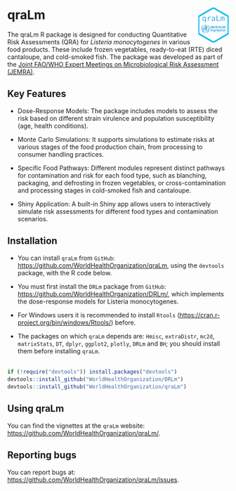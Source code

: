 
<!-- README.md is generated from README.Rmd. Please edit that file -->

# qraLm <a href='https://github.com/WorldHealthOrganization/qraLm/docs/'><img src='man/figures/hex-qraLm.png' align="right" height="80" /></a>

The qraLm R package is designed for conducting Quantitative Risk
Assessments (QRA) for *Listeria monocytogenes* in various food products.
These include frozen vegetables, ready-to-eat (RTE) diced cantaloupe,
and cold-smoked fish. The package was developed as part of the [Joint
FAO/WHO Expert Meetings on Microbiological Risk Assessment
(JEMRA)](https://www.who.int/publications/m/item/jemra-of-listeria-monocytogenes-in-foods).

## Key Features

- Dose-Response Models: The package includes models to assess the risk
  based on different strain virulence and population susceptibility
  (age, health conditions).

- Monte Carlo Simulations: It supports simulations to estimate risks at
  various stages of the food production chain, from processing to
  consumer handling practices.

- Specific Food Pathways: Different modules represent distinct pathways
  for contamination and risk for each food type, such as blanching,
  packaging, and defrosting in frozen vegetables, or cross-contamination
  and processing stages in cold-smoked fish and cantaloupe.

- Shiny Application: A built-in Shiny app allows users to interactively
  simulate risk assessments for different food types and contamination
  scenarios.

## Installation

- You can install `qraLm` from `GitHub`:
  <https://github.com/WorldHealthOrganization/qraLm>, using the
  `devtools` package, with the R code below.

- You must first install the `DRLm` package from `GitHub`:
  <https://github.com/WorldHealthOrganization/DRLm/>, which implements
  the dose-response models for Listeria monocytogenes.

- For Windows users it is recommended to install `Rtools`
  (<https://cran.r-project.org/bin/windows/Rtools/>) before.

- The packages on which `qraLm` depends are: `Hmisc`, `extraDistr`,
  `mc2d`, `matrixStats`, `DT`, `dplyr`, `ggplot2`, `plotly`, `DRLm` and
  `BH`; you should install them before installing `qraLm`.

``` r

if (!require("devtools")) install.packages("devtools")
devtools::install_github("WorldHealthOrganization/DRLm")
devtools::install_github("WorldHealthOrganization/qraLm")
```

## Using qraLm

You can find the vignettes at the `qraLm` website:
<https://github.com/WorldHealthOrganization/qraLm/>.

## Reporting bugs

You can report bugs at:
<https://github.com/WorldHealthOrganization/qraLm/issues>.
